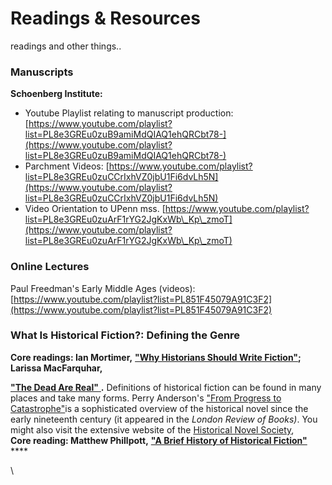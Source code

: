# Readings & Resources

readings and other things..



### **Manuscripts**

**Schoenberg Institute:**&#x20;

* Youtube Playlist relating to manuscript production: [https://www.youtube.com/playlist?list=PL8e3GREu0zuB9amiMdQIAQ1ehQRCbt78-](https://www.youtube.com/playlist?list=PL8e3GREu0zuB9amiMdQIAQ1ehQRCbt78-)
* Parchment Videos: [https://www.youtube.com/playlist?list=PL8e3GREu0zuCCrIxhVZ0jbU1Fi6dvLh5N](https://www.youtube.com/playlist?list=PL8e3GREu0zuCCrIxhVZ0jbU1Fi6dvLh5N)
* Video Orientation to UPenn mss. [https://www.youtube.com/playlist?list=PL8e3GREu0zuArF1rYG2JgKxWb\_Kp\_zmoT](https://www.youtube.com/playlist?list=PL8e3GREu0zuArF1rYG2JgKxWb\_Kp\_zmoT)



### Online Lectures

Paul Freedman's Early Middle Ages (videos): [https://www.youtube.com/playlist?list=PL851F45079A91C3F2](https://www.youtube.com/playlist?list=PL851F45079A91C3F2)

### **What Is Historical Fiction?:** Defining the Genre

**Core readings: Ian Mortimer,** [**"Why Historians Should Write Fiction"**](http://ihrconference.wordpress.com/2011/11/23/why-historians-should-write-fiction/)**; Larissa MacFarquhar,**&#x20;

[**"The Dead Are Real"** ](http://www.newyorker.com/reporting/2012/10/15/121015fa\_fact\_macfarquhar)**.** Definitions of historical fiction can be found in many places and take many forms. Perry Anderson's ["From Progress to Catastrophe"](http://www.lrb.co.uk/v33/n15/perry-anderson/from-progress-to-catastrophe)is a sophisticated overview of the historical novel since the early nineteenth century (it appeared in the _London Review of Books)_. You might also visit the extensive website of the [Historical Novel Society](http://historicalnovelsociety.org/),\
**Core reading: Matthew Phillpott,** [**"A Brief History of Historical Fiction"**](http://ihrconference.wordpress.com/2011/11/25/a-history-of-historical-fiction/) ****&#x20;

\
